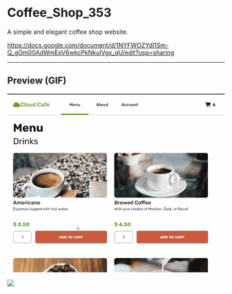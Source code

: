 # Coffee_Shop_353

A simple and elegant coffee shop website.

https://docs.google.com/document/d/1NYFWOZYdl1Sm-Q_gOm00AdWmEpV6wkcPkNkulVgx_qU/edit?usp=sharing

---------------
Preview (GIF)
---------------
![](353_demo.gif)

![](demo2.gif)
